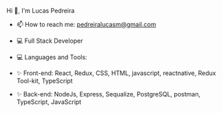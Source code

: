 Hi 👋, I'm Lucas Pedreira

- 📫 How to reach me: pedreiralucasm@gmail.com 
  
- 💻 Full Stack Developer
- 💻 Languages and Tools:
- ✨ Front-end: React, Redux, CSS, HTML, javascript, reactnative, Redux Tool-kit, TypeScript
- ✨ Back-end: NodeJs, Express, Sequalize, PostgreSQL, postman, TypeScript, JavaScript


  


<!--
**Lucaspedreira97/Lucaspedreira97** is a ✨ _special_ ✨ repository because its `README.md` (this file) appears on your GitHub profile.
-->

